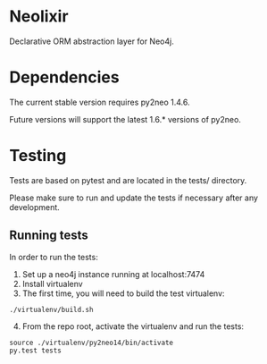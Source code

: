 # Neolixir

Declarative ORM abstraction layer for Neo4j.

# Dependencies

The current stable version requires py2neo 1.4.6.

Future versions will support the latest 1.6.* versions of py2neo.

# Testing

Tests are based on pytest and are located in the tests/ directory.

Please make sure to run and update the tests if necessary after any development.

## Running tests

In order to run the tests:

1. Set up a neo4j instance running at localhost:7474
2. Install virtualenv
3. The first time, you will need to build the test virtualenv:
```
./virtualenv/build.sh
```
4. From the repo root, activate the virtualenv and run the tests:
```
source ./virtualenv/py2neo14/bin/activate
py.test tests
```
